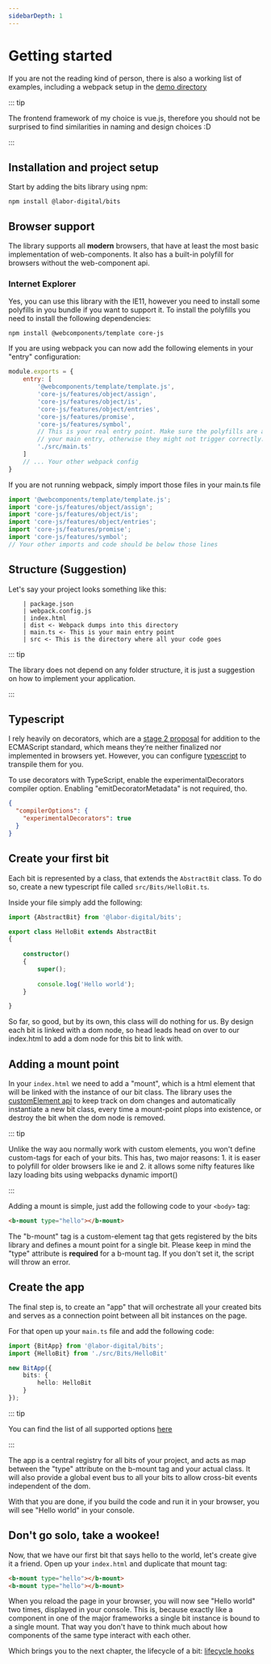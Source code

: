 ```yaml
---
sidebarDepth: 1
---
```


# Getting started

If you are not the reading kind of person, there is also a working list of examples, including a webpack setup in the [demo directory](https://github.com/labor-digital/bits/tree/master/demo)

::: tip 

The frontend framework of my choice is vue.js, therefore you should not be surprised to find similarities in naming and design choices :D

:::

## Installation and project setup
Start by adding the bits library using npm:

```
npm install @labor-digital/bits
```

## Browser support

The library supports all **modern** browsers, that have at least the most basic implementation of web-components. It also has a built-in polyfill for browsers
without the web-component api.

### Internet Explorer

Yes, you can use this library with the IE11, however you need to install some polyfills in you bundle if you want to support it. To install the polyfills you
need to install the following dependencies:

```
npm install @webcomponents/template core-js
```

If you are using webpack you can now add the following elements in your "entry" configuration:

```javascript
module.exports = {
    entry: [
        '@webcomponents/template/template.js',
        'core-js/features/object/assign',
        'core-js/features/object/is',
        'core-js/features/object/entries',
        'core-js/features/promise',
        'core-js/features/symbol',
        // This is your real entry point. Make sure the polyfills are added before
        // your main entry, otherwise they might not trigger correctly.
        './src/main.ts'
    ]
    // ... Your other webpack config
}
```

If you are not running webpack, simply import those files in your main.ts file

```typescript
import '@webcomponents/template/template.js';
import 'core-js/features/object/assign';
import 'core-js/features/object/is';
import 'core-js/features/object/entries';
import 'core-js/features/promise';
import 'core-js/features/symbol';
// Your other imports and code should be below those lines
```

## Structure (Suggestion)

Let's say your project looks something like this:

```
    | package.json
    | webpack.config.js
    | index.html 
    | dist <- Webpack dumps into this directory
    | main.ts <- This is your main entry point
    | src <- This is the directory where all your code goes
```

::: tip

The library does not depend on any folder structure, it is just a suggestion on how to implement your application.

:::

## Typescript

I rely heavily on decorators, which are a [stage 2 proposal](https://github.com/tc39/proposal-decorators) for addition to the ECMAScript standard, which means they’re neither finalized nor implemented in browsers yet.
However, you can configure [typescript](https://www.typescriptlang.org/docs/handbook/decorators.html) to transpile them for you.

To use decorators with TypeScript, enable the experimentalDecorators compiler option. Enabling "emitDecoratorMetadata" is not required, tho.

```json
{
  "compilerOptions": {
	"experimentalDecorators": true
  }
}
```

## Create your first bit

Each bit is represented by a class, that extends the `AbstractBit` class. To do so, create a new typescript file called `src/Bits/HelloBit.ts`.

Inside your file simply add the following:

```typescript
import {AbstractBit} from '@labor-digital/bits';

export class HelloBit extends AbstractBit
{
    
    constructor()
    {
        super();
        
        console.log('Hello world');
    }

}
```

So far, so good, but by its own, this class will do nothing for us. By design each bit is linked with a dom node, so head leads head on over to our index.html
to add a dom node for this bit to link with.

## Adding a mount point

In your `index.html` we need to add a "mount", which is a html element that will be linked with the instance of our bit class. The library uses
the [customElement api](https://developer.mozilla.org/en-US/docs/Web/Web_Components/Using_custom_elements) to keep track on dom changes and automatically
instantiate a new bit class, every time a mount-point plops into existence, or destroy the bit when the dom node is removed.

::: tip

Unlike the way aou normally work with custom elements, you won't define custom-tags for each of your bits. This has, two major reasons: 1. it is easer to
polyfill for older browsers like ie and 2. it allows some nifty features like lazy loading bits using webpacks dynamic import()

:::

Adding a mount is simple, just add the following code to your `<body>` tag:

```html
<b-mount type="hello"></b-mount>
```

The "b-mount" tag is a custom-element tag that gets registered by the bits library and defines a mount point for a single bit. Please keep in mind the "type"
attribute is **required** for a b-mount tag. If you don't set it, the script will throw an error.

## Create the app

The final step is, to create an "app" that will orchestrate all your created bits and serves as a connection point between all bit instances on the page.

For that open up your `main.ts` file and add the following code:

```typescript
import {BitApp} from '@labor-digital/bits';
import {HelloBit} from './src/Bits/HelloBit'

new BitApp({
    bits: {
        hello: HelloBit
    }
});
```

::: tip

You can find the list of all supported options [here](/api/interfaces/ibitappoptions.md)

:::

The app is a central registry for all bits of your project, and acts as map between the "type" attribute on the b-mount tag and your actual class. It will also
provide a global event bus to all your bits to allow cross-bit events independent of the dom.

With that you are done, if you build the code and run it in your browser, you will see "Hello world" in your console.

## Don't go solo, take a wookee!

Now, that we have our first bit that says hello to the world, let's create give it a friend. Open up your `index.html` and duplicate that mount tag:

```html
<b-mount type="hello"></b-mount>
<b-mount type="hello"></b-mount>
```

When you reload the page in your browser, you will now see "Hello world" two times, displayed in your console. This is, because exactly like a component in one
of the major frameworks a single bit instance is bound to a single mount. That way you don't have to think much about how components of the same type interact
with each other.

Which brings you to the next chapter, the lifecycle of a bit: [lifecycle hooks](./Lifecycle.md)